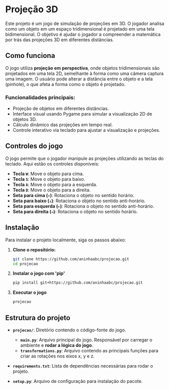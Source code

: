 # Projeção 3D

Este projeto é um jogo de simulação de projeções em 3D. O jogador analisa como um objeto em um espaço tridimensional é projetado em uma tela bidimensional. O objetivo é ajudar o jogador a compreender a matemática por trás das projeções 3D em diferentes distâncias.

## Como funciona

O jogo utiliza **projeção em perspectiva**, onde objetos tridimensionais são projetados em uma tela 2D, semelhante à forma como uma câmera captura uma imagem. O usuário pode alterar a distância entre o objeto e a tela (pinhole), o que afeta a forma como o objeto é projetado.

### Funcionalidades principais:

- Projeção de objetos em diferentes distâncias.
- Interface visual usando Pygame para simular a visualização 2D de objetos 3D.
- Cálculo dinâmico das projeções em tempo real.
- Controle interativo via teclado para ajustar a visualização e projeções.

## Controles do jogo

O jogo permite que o jogador manipule as projeções utilizando as teclas do teclado. Aqui estão os controles disponíveis:

- **Tecla `W`**: Move o objeto para cima.
- **Tecla `S`**: Move o objeto para baixo.
- **Tecla `A`**: Move o objeto para a esquerda.
- **Tecla `D`**: Move o objeto para a direita.
- **Seta para cima (`↑`)**: Rotaciona o objeto no sentido horário.
- **Seta para baixo (`↓`)**: Rotaciona o objeto no sentido anti-horário.
- **Seta para esquerda (`←`)**: Rotaciona o objeto no sentido anti-horário.
- **Seta para direita (`→`)**: Rotaciona o objeto no sentido horário.


## Instalação

Para instalar o projeto localmente, siga os passos abaixo:

1. **Clone o repositório:**
   ```bash
   git clone https://github.com/aninhaabc/projecao.git
   cd projecao

2. **Instalar o jogo com 'pip'**
    ```bash
    pip install git+https://github.com/aninhaabc/projecao.git

3. **Executar o jogo**
    ```bash
    projecao

## Estrutura do projeto

- **`projecao/`**: Diretório contendo o código-fonte do jogo.
  - **`main.py`**: Arquivo principal do jogo. Responsável por carregar o ambiente e **rodar a lógica do jogo**.
  - **`transformations.py`**: Arquivo contendo as principais funções para criar as rotações nos eixos x, y e z.

- **`requirements.txt`**: Lista de dependências necessárias para rodar o projeto.
- **`setup.py`**: Arquivo de configuração para instalação do pacote.